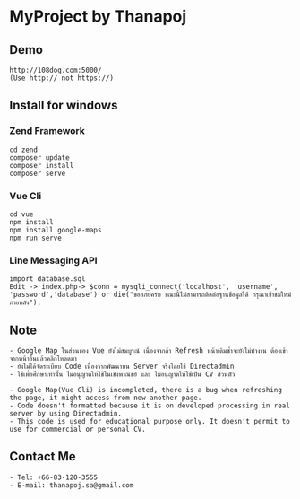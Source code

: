 # MyProject by Thanapoj

## Demo 
```
http://108dog.com:5000/ 
(Use http:// not https://)
```

## Install for windows
### Zend Framework
```
cd zend
composer update
composer install
composer serve
```

### Vue Cli
```
cd vue
npm install
npm install google-maps
npm run serve
```

### Line Messaging API
```
import database.sql
Edit -> index.php-> $conn = mysqli_connect('localhost', 'username', 'password','database') or die("ขออภัยครับ ขณะนี้ไม่สามารถติดต่อฐานข้อมูลได้ กรุณาเข้าชมใหม่ภายหลัง");
```

## Note
```
- Google Map ในส่วนของ Vue ยังไม่สมบูรณ์ เนื่องจากถ้า Refresh หน้าเดิมซ้ำจะยังไม่ทำงาน ต้องเข้าจากหน้าอื่นแล้วคลิกโหลดมา
- ยังไม่ได้จัดระเบียบ Code เนื่องจากพัฒนาบน Server จริงโดยใช้ Directadmin 
- ใช้เพื่อศึกษาเท่านั้น ไม่อนุญาตให้ใช้ในเชิงพาณิชย์ และ ไม่อนุญาตให้ใช้เป็น CV ส่วนตัว

- Google Map(Vue Cli) is incompleted, there is a bug when refreshing the page, it might access from new another page.
- Code doesn't formatted because it is on developed processing in real server by using Directadmin.
- This code is used for educational purpose only. It doesn't permit to use for commercial or personal CV.
```

## Contact Me
```
- Tel: +66-83-120-3555
- E-mail: thanapoj.sa@gmail.com
```
